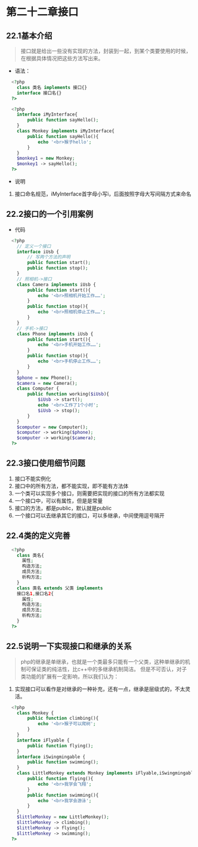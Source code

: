 # 第二十二章接口
## 22.1基本介绍
> 接口就是给出一些没有实现的方法，封装到一起，到某个类要使用的时候，在根据具体情况把这些方法写出来。
+ 语法：
```php
  <?php
    class 类名 implements 接口{}
    interface 接口名{}
  ?>
```
```php
  <?php
    interface iMyInterface{
        public function sayHello();
    }
    class Monkey implements iMyInterface{
        public function sayHello(){
            echo '<br>猴子hello';
        }
    }
    $monkey1 = new Monkey;
    $monkey1 -> sayHello();
  ?>
```
+ 说明
1. 接口命名规范，iMyInterface首字母小写i，后面按照字母大写间隔方式来命名
## 22.2接口的一个引用案例
+ 代码
```php
  <?php
    // 定义一个接口
    interface iUsb {
        // 写两个方法的声明
        public function start();
        public function stop();
    }
    // 照相机->接口
    class Camera implements iUsb {
        public function start(){
            echo '<br>照相机开始工作……';
        }
        public function stop(){
            echo '<br>照相机停止工作……';
        }
    }
    // 手机->接口
    class Phone implements iUsb {
        public function start(){
            echo '<br>手机开始工作……';
        }
        public function stop(){
            echo '<br>手机停止工作……';
        }
    }
    $phone = new Phone();
    $camera = new Camera();
    class Computer {
        public function working($iUsb){
            $iUsb -> start();
            echo '<br>工作了1个小时';
            $iUsb -> stop();
        }
    }
    $computer = new Computer();
    $computer -> working($phone);
    $computer -> working($camera);
  ?>
```
## 22.3接口使用细节问题
1. 接口不能实例化
2. 接口中的所有方法，都不能实现，即不能有方法体
3. 一个类可以实现多个接口，则需要把实现的接口的所有方法都实现
4. 一个接口中，可以有属性，但是是常量
5. 接口的方法，都是public，默认就是public
6. 一个接口可以去继承其它的接口，可以多继承，中间使用逗号隔开
## 22.4类的定义完善
```php
  <?php
    class 类名{
      属性;
      构造方法;
      成员方法;
      析构方法;
    }
    class 类名 extends 父类 implements
    接口名1,接口名2{
      属性;
      构造方法;
      成员方法;
      析构方法;
    }
  ?>
```
## 22.5说明一下实现接口和继承的关系
> php的继承是单继承，也就是一个类最多只能有一个父类，这种单继承的机制可保证类的纯洁性，比c++中的多继承机制简洁。
> 但是不可否认，对子类功能的扩展有一定影响，所以我们认为：
1. 实现接口可以看作是对继承的一种补充，还有一点，继承是层级式的，不太灵活。
```php
  <?php
    class Monkey {
        public function climbing(){
            echo '<br>猴子可以爬树';
        }
    }
    interface iFlyable {
        public function flying();
    }
    interface iSwingmingable {
        public function swimming();
    }
    class LittleMonkey extends Monkey implements iFlyable,iSwingmingable {
        public function flying(){
            echo '<br>我学会飞翔';
        }
        public function swimming(){
            echo '<br>我学会游泳';
        }
    }
    $littleMonkey = new LittleMonkey();
    $littleMonkey -> climbing();
    $littleMonkey -> flying();
    $littleMonkey -> swimming();
  ?>
```
